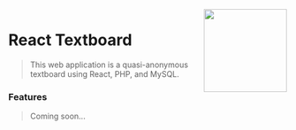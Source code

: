 <img align="right" width="150" src="https://github.com/Learning-Fuze/react-with-server/blob/master/public/dist/php-react.png">

# React Textboard

> This web application is a quasi-anonymous textboard using React, PHP, and MySQL.

### Features

> Coming soon...
